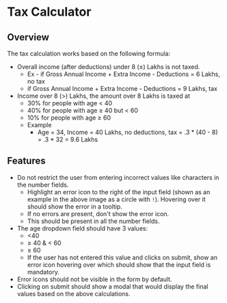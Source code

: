 # Tax Calculator

## Overview

The tax calculation works based on the following formula:

- Overall income (after deductions) under 8 (≤) Lakhs is not taxed.
  - Ex - if Gross Annual Income + Extra Income - Deductions =  6 Lakhs, no tax
  - if Gross Annual Income + Extra Income - Deductions =  9 Lakhs, tax
- Income over 8 (>) Lakhs, the amount over 8 Lakhs is taxed at
  - 30% for people with age < 40
  - 40% for people with age ≥ 40 but < 60
  - 10% for people with age ≥ 60
  - Example
    - Age = 34, Income = 40 Lakhs, no deductions, tax = .3 * (40 - 8) = .3 * 32 = 9.6 Lakhs

## Features

- Do not restrict the user from entering incorrect values like characters in the number fields.
  - Highlight an error icon to the right of the input field (shown as an example in the above image as a circle with `!`). Hovering over it should show the error in a tooltip.
  - If no errors are present, don't show the error icon.
  - This should be present in all the number fields.
- The age dropdown field should have 3 values:
  - <40
  - ≥ 40 & < 60
  - ≥ 60
  - If the user has not entered this value and clicks on submit, show an error icon hovering over which should show that the input field is mandatory.
- Error icons should not be visible in the form by default.
- Clicking on submit should show a modal that would display the final values based on the above calculations.

